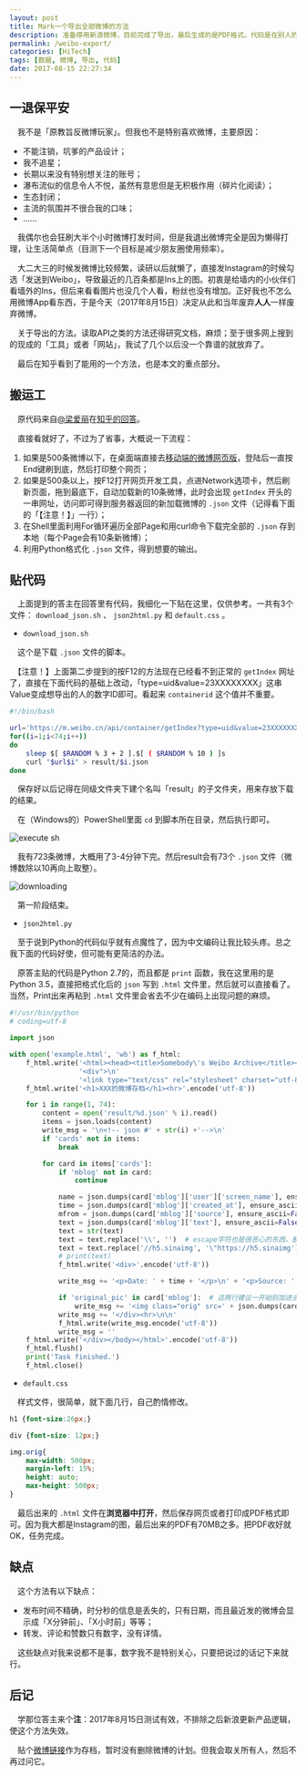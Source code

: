 ```yaml
---
layout: post
title: Mark一个导出全部微博的方法
description: 准备停用新浪微博，目前完成了导出，最后生成的是PDF格式。代码是在别人的基础上改进了一下，现在记录在这里。
permalink: /weibo-export/
categories: [HiTech]
tags: [数据, 微博, 导出, 代码]
date: 2017-08-15 22:27:34
--- 
```


<!--「http://lanternd.qiniudn.com/Pic4Post/」-->

## 一退保平安

　我不是「原教旨反微博玩家」。但我也不是特别喜欢微博，主要原因：

- 不能注销，坑爹的产品设计；
- 我不追星；
- 长期以来没有特别想关注的账号；
- 瀑布流似的信息令人不悦，虽然有意思但是无积极作用（碎片化阅读）；
- 生态封闭；
- 主流的氛围并不很合我的口味；
- ……

　我偶尔也会狂刷大半个小时微博打发时间，但是我退出微博完全是因为懒得打理，让生活简单点（目测下一个目标是减少朋友圈使用频率）。

　大二大三的时候发微博比较频繁，读研以后就懒了，直接发Instagram的时候勾选「发送到Weibo」，导致最近的几百条都是Ins上的图。初衷是给墙内的小伙伴们看墙外的Ins，但后来看看图片也没几个人看，粉丝也没有增加。正好我也不怎么用微博App看东西，于是今天（2017年8月15日）决定从此和当年废弃**人人**一样废弃微博。

　关于导出的方法。读取API之类的方法还得研究文档，麻烦；至于很多网上搜到的现成的「工具」或者「网站」，我试了几个以后没一个靠谱的就放弃了。

　最后在知乎看到了能用的一个方法，也是本文的重点部分。

## 搬运工

　原代码来自[@梁爱丽](https://www.zhihu.com/people/liang-ai-li)在[知乎的回答](https://www.zhihu.com/question/20339936/answer/195823664)。

　直接看就好了，不过为了省事，大概说一下流程：

1. 如果是500条微博以下，在桌面端直接去[移动端的微博网页版](https://m.weibo.cn/)，登陆后一直按End键刷到底，然后打印整个网页；
2. 如果是500条以上，按F12打开网页开发工具，点进Network选项卡，然后刷新页面，拖到最底下，自动加载新的10条微博，此时会出现 `getIndex` 开头的一串网址，访问即可得到服务器返回的新加载微博的 `.json` 文件（记得看下面的「【注意！】」一行）；
3. 在Shell里面利用For循环遍历全部Page和用curl命令下载完全部的 `.json` 存到本地（每个Page会有10条新微博）；
4. 利用Python格式化 `.json` 文件，得到想要的输出。

## 贴代码

　上面提到的答主在回答里有代码，我细化一下贴在这里，仅供参考。一共有3个文件： `download_json.sh` 、 `json2html.py` 和 `default.css` 。

- `download_json.sh`

　这个是下载 `.json` 文件的脚本。

　【注意！】上面第二步提到的按F12的方法现在已经看不到正常的 `getIndex` 网址了，直接在下面代码的基础上改动，「type=uid&value=23XXXXXXXX」这串Value变成想导出的人的数字ID即可。看起来 `containerid` 这个值并不重要。

``` bash
#!/bin/bash

url='https://m.weibo.cn/api/container/getIndex?type=uid&value=23XXXXXXXX&containerid=2304132384538187&page='
for((i=1;i<74;i++))
do
    sleep $[ $RANDOM % 3 + 2 ].$[ ( $RANDOM % 10 ) ]s
    curl "$url$i" > result/$i.json
done
```

　保存好以后记得在同级文件夹下建个名叫「result」的子文件夹，用来存放下载的结果。

　在（Windows的）PowerShell里面 `cd` 到脚本所在目录，然后执行即可。

![execute sh](http://lanternd.qiniudn.com/Pic4Post/weibo-export/execute.png)

　我有723条微博，大概用了3-4分钟下完。然后result会有73个 `.json` 文件（微博数除以10再向上取整）。

![downloading](http://lanternd.qiniudn.com/Pic4Post/weibo-export/downloading.png)

　第一阶段结束。

- `json2html.py`

　至于说到Python的代码似乎就有点魔性了，因为中文编码让我比较头疼。总之我下面的代码好使，但可能有更简洁的办法。

　原答主贴的代码是Python 2.7的，而且都是 `print` 函数，我在这里用的是Python 3.5，直接把格式化后的 `json` 写到 `.html` 文件里，然后就可以直接看了。当然，Print出来再粘到 `.html` 文件里会省去不少在编码上出现问题的麻烦。

``` python 
#!/usr/bin/python
# coding=utf-8

import json

with open('example.html', 'wb') as f_html:
    f_html.write('<html><head><title>Somebody\'s Weibo Archive</title></head><body>'
                 '<div">\n'
                 '<link type="text/css" rel="stylesheet" charset="utf-8" href="default.css" />'.encode('utf-8'))
    f_html.write('<h1>XXX的微博存档</h1><hr>'.encode('utf-8'))

    for i in range(1, 74):
        content = open('result/%d.json' % i).read()
        items = json.loads(content)
        write_msg = '\n<!-- json #' + str(i) +'-->\n'
        if 'cards' not in items:
            break

        for card in items['cards']:
            if 'mblog' not in card:
                continue

            name = json.dumps(card['mblog']['user']['screen_name'], ensure_ascii=False)  # 因为都是重复的同样的ID，所以没有写进文件里。
            time = json.dumps(card['mblog']['created_at'], ensure_ascii=False)
            mfrom = json.dumps(card['mblog']['source'], ensure_ascii=False)
            text = json.dumps(card['mblog']['text'], ensure_ascii=False)
            text = str(text)
            text = text.replace('\\', '')  # escape字符也是很恶心的东西，删掉。
            text = text.replace('//h5.sinaimg', '\"https://h5.sinaimg')  # 处理某些图片的URL问题
            # print(text)
            f_html.write('<div>'.encode('utf-8'))

            write_msg += '<p>Date: ' + time + '</p>\n' + '<p>Source: ' + mfrom + '</p>\n' + '<p>' + text + '</p>\n'

            if 'original_pic' in card['mblog']:  # 这两行建议一开始别加进去，文本调试OK以后再加，不然HTML页面会加载很久，尤其是图多or网速不好的时候。
                write_msg += '<img class="orig" src=' + json.dumps(card['mblog']['original_pic'], ensure_ascii=False) + '>\n'
            write_msg += '</div><hr>\n\n'
            f_html.write(write_msg.encode('utf-8'))
            write_msg = ''
    f_html.write('</div></body></html>'.encode('utf-8'))
    f_html.flush()
    print('Task finished.')
    f_html.close()
```

- `default.css`

　样式文件，很简单，就下面几行，自己酌情修改。

``` css
h1 {font-size:26px;}

div {font-size: 12px;}

img.orig{
	max-width: 500px;
	margin-left: 15%;
	height: auto;
	max-height: 500px;
}
```

　最后出来的 `.html` 文件在**浏览器中打开**，然后保存网页或者打印成PDF格式即可。因为我大都是Instagram的图，最后出来的PDF有70MB之多。把PDF收好就OK，任务完成。

## 缺点

　这个方法有以下缺点：

- 发布时间不精确，时分秒的信息是丢失的，只有日期，而且最近发的微博会显示成「X分钟前」、「X小时前」等等；
- 转发、评论和赞数只有数字，没有详情。

　这些缺点对我来说都不是事，数字我不是特别关心，只要把说过的话记下来就行。

## 后记

　学那位答主来个**注**：2017年8月15日测试有效，不排除之后新浪更新产品逻辑，使这个方法失效。

　贴个[微博链接](http://weibo.com/2384538187/)作为存档，暂时没有删除微博的计划。但我会取关所有人，然后不再过问它。